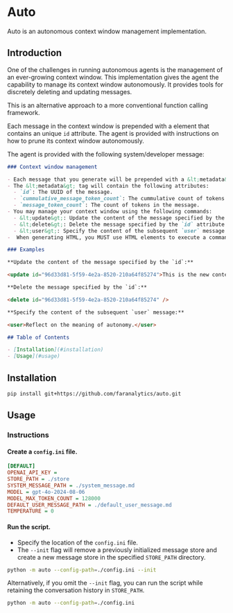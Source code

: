 # Auto

Auto is an autonomous context window management implementation.

## Introduction

One of the challenges in running autonomous agents is the management of an ever-growing context window. This implementation gives the agent the capability to manage its context window autonomously. It provides tools for discretely deleting and updating messages.

This is an alternative approach to a more conventional function calling framework.

Each message in the context window is prepended with a <metadata> element that contains an unique `id` attribute.  The agent is provided with instructions on how to prune its context window autonomously.

The agent is provided with the following system/developer message:

```md
### Context window management

- Each message that you generate will be prepended with a &lt;metadata&gt; tag by an external system.
- The &lt;metadata&gt; tag will contain the following attributes:
  - `id`: The UUID of the message.
  - `cummulative_message_token_count`: The cummulative count of tokens up to the message.
  - `message_token_count`: The count of tokens in the message.
- You may manage your context window using the following commands:
  - &lt;update&gt;: Update the content of the message specified by the `id` attribute.
  - &lt;delete&gt;: Delete the message specified by the `id` attribute.
  - &lt;user&gt;: Specify the content of the subsequent `user` message.
-  When generating HTML, you MUST use HTML elements to execute a command - otherwise you MUST use HTML entities.

### Examples

**Update the content of the message specified by the `id`:**

<update id="96d33d81-5f59-4e2a-8520-210a64f85274">This is the new content.</update>

**Delete the message specified by the `id`:**

<delete id="96d33d81-5f59-4e2a-8520-210a64f85274" />

**Specify the content of the subsequent `user` message:**

<user>Reflect on the meaning of autonomy.</user>

## Table of Contents

- [Installation](#installation)
- [Usage](#usage)
```

## Installation

```bash
pip install git+https://github.com/faranalytics/auto.git
```

## Usage

### Instructions

#### Create a `config.ini` file.

```ini
[DEFAULT]
OPENAI_API_KEY =
STORE_PATH = ./store
SYSTEM_MESSAGE_PATH = ./system_message.md
MODEL = gpt-4o-2024-08-06
MODEL_MAX_TOKEN_COUNT = 128000
DEFAULT_USER_MESSAGE_PATH = ./default_user_message.md
TEMPERATURE = 0
```

#### Run the script.

- Specify the location of the `config.ini` file.
- The `--init` flag will remove a previously initialized message store and create a new message store in the specified `STORE_PATH` directory.

```bash
python -m auto --config-path=./config.ini --init
```

Alternatively, if you omit the `--init` flag, you can run the script while retaining the conversation history in `STORE_PATH`.

```bash
python -m auto --config-path=./config.ini
```
